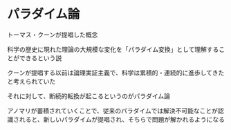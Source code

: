 # パラダイム論

トーマス・クーンが提唱した概念

科学の歴史に現れた理論の大規模な変化を「パラダイム変換」として理解することができるという説

クーンが提唱する以前は論理実証主義で、科学は累積的・連続的に進歩してきたと考えられていた

それに対して、断続的転換が起こるというのがパラダイム論

アノマリが蓄積されていくことで、従来のパラダイムでは解決不可能なことが認識されると、新しいパラダイムが提唱され、そちらで問題が解かれるようになる

